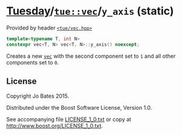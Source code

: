 [Tuesday](../../../README.md)/[`tue::vec`](../../headers/vec.md)/`y_axis` (static)
==================================================================================
Provided by header [`<tue/vec.hpp>`](../../headers/vec.md)

```c++
template<typename T, int N>
constexpr vec<T, N> vec<T, N>::y_axis() noexcept;
```

Creates a new [`vec`](../../headers/vec.md) with the second component set to `1`
and all other components set to `0`.

License
-------
Copyright Jo Bates 2015.

Distributed under the Boost Software License, Version 1.0.

See accompanying file [LICENSE_1_0.txt](../../../LICENSE_1_0.txt) or copy at
http://www.boost.org/LICENSE_1_0.txt.
